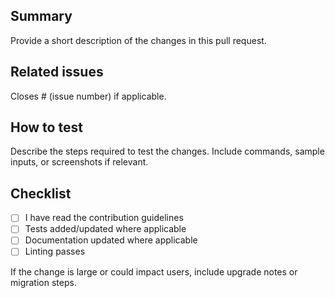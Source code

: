 <!-- Describe the purpose of this PR and what changed. -->

## Summary

Provide a short description of the changes in this pull request.

## Related issues

Closes # (issue number) if applicable.

## How to test

Describe the steps required to test the changes. Include commands, sample inputs, or screenshots if relevant.

## Checklist
- [ ] I have read the contribution guidelines
- [ ] Tests added/updated where applicable
- [ ] Documentation updated where applicable
- [ ] Linting passes

If the change is large or could impact users, include upgrade notes or migration steps.
